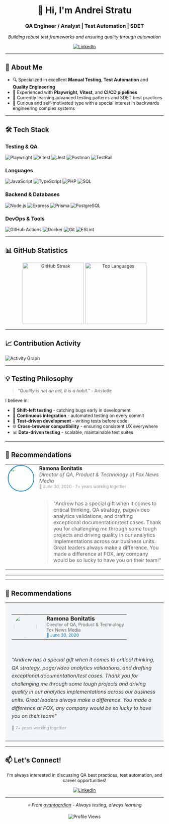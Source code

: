 <div align="center">

# 👋 Hi, I'm Andrei Stratu

### QA Engineer / Analyst | Test Automation | SDET

*Building robust test frameworks and ensuring quality through automation*

[![LinkedIn](https://img.shields.io/badge/LinkedIn-0077B5?style=for-the-badge&logo=linkedin&logoColor=white)](https://www.linkedin.com/in/andrei-stratu/)

</div>

---

## 🎯 About Me

- 🔍 Specialized in excellent **Manual Testing**, **Test Automation** and **Quality Engineering**
- 🧪 Experienced with **Playwright**, **Vitest**, and **CI/CD pipelines**
- 🌱 Currently learning advanced testing patterns and SDET best practices
- 💼 Curious and self-motivated type with a special interest in backwards engineering complex systems

---

## 🛠️ Tech Stack

### Testing & QA
![Playwright](https://img.shields.io/badge/Playwright-2EAD33?style=for-the-badge&logo=playwright&logoColor=white)
![Vitest](https://img.shields.io/badge/Vitest-6E9F18?style=for-the-badge&logo=vitest&logoColor=white)
![Jest](https://img.shields.io/badge/Jest-C21325?style=for-the-badge&logo=jest&logoColor=white)
![Postman](https://img.shields.io/badge/Postman-FF6C37?style=for-the-badge&logo=postman&logoColor=white)
![TestRail](https://img.shields.io/badge/TestRail-65C179?style=for-the-badge&logo=testrail&logoColor=white)

### Languages
![JavaScript](https://img.shields.io/badge/JavaScript-F7DF1E?style=for-the-badge&logo=javascript&logoColor=black)
![TypeScript](https://img.shields.io/badge/TypeScript-3178C6?style=for-the-badge&logo=typescript&logoColor=white)
![PHP](https://img.shields.io/badge/PHP-777BB4?style=for-the-badge&logo=php&logoColor=white)
![SQL](https://img.shields.io/badge/SQL-4479A1?style=for-the-badge&logo=postgresql&logoColor=white)

### Backend & Databases
![Node.js](https://img.shields.io/badge/Node.js-339933?style=for-the-badge&logo=node.js&logoColor=white)
![Express](https://img.shields.io/badge/Express-000000?style=for-the-badge&logo=express&logoColor=white)
![Prisma](https://img.shields.io/badge/Prisma-2D3748?style=for-the-badge&logo=prisma&logoColor=white)
![PostgreSQL](https://img.shields.io/badge/PostgreSQL-336791?style=for-the-badge&logo=postgresql&logoColor=white)

### DevOps & Tools
![GitHub Actions](https://img.shields.io/badge/GitHub_Actions-2088FF?style=for-the-badge&logo=github-actions&logoColor=white)
![Docker](https://img.shields.io/badge/Docker-2496ED?style=for-the-badge&logo=docker&logoColor=white)
![Git](https://img.shields.io/badge/Git-F05032?style=for-the-badge&logo=git&logoColor=white)
![ESLint](https://img.shields.io/badge/ESLint-4B32C3?style=for-the-badge&logo=eslint&logoColor=white)

---

## 📊 GitHub Statistics

<div align="center">
  <img src="https://github-readme-streak-stats.herokuapp.com/?user=avantgardian&theme=tokyonight&hide_border=true" alt="GitHub Streak" height="195"/>
  <img src="https://github-readme-stats.vercel.app/api/top-langs/?username=avantgardian&theme=tokyonight&hide_border=true&langs_count=4" alt="Top Languages" height="195"/>
</div>

---

## 📈 Contribution Activity

![Activity Graph](https://github-readme-activity-graph.vercel.app/graph?username=avantgardian&theme=tokyo-night&hide_border=true)

---

## 💡 Testing Philosophy

> *"Quality is not an act, it is a habit."* - Aristotle

I believe in:
- 🎯 **Shift-left testing** - catching bugs early in development
- 🔄 **Continuous integration** - automated testing on every commit
- 📝 **Test-driven development** - writing tests before code
- 🌐 **Cross-browser compatibility** - ensuring consistent UX everywhere
- 📊 **Data-driven testing** - scalable, maintainable test suites

---

## 💬 Recommendations

<table>
<tr>
<td width="80px" align="center" valign="top">
  <img src="https://media.licdn.com/dms/image/v2/D5603AQHHDCxN-SlLPg/profile-displayphoto-shrink_400_400/profile-displayphoto-shrink_400_400/0/1705016964586?e=1762992000&v=beta&t=2GeFHcJT6UQBq-V3haaXFAyoiml2tR8W51g1YhKGJJc" width="80" style="border-radius: 50%; border: 2px solid #0077B5;"/>
</td>
<td valign="top">
  <div>
    <strong style="font-size: 16px;">Ramona Bonitatis</strong><br/>
    <em style="color: #666;">Director of QA, Product & Technology at Fox News Media</em><br/>
    <span style="color: #999; font-size: 13px;">📅 June 30, 2020 · 7+ years working together</span>
  </div>
  <br/>
  <blockquote>
    "Andrew has a special gift when it comes to critical thinking, QA strategy, page/video analytics validations, and drafting exceptional documentation/test cases. Thank you for challenging me through some tough projects and driving quality in our analytics implementations across our business units. Great leaders always make a difference. You made a difference at FOX, any company would be so lucky to have you on their team!"
  </blockquote>
</td>
</tr>
</table>

---
---

## 💬 Recommendations

<table border="0" cellspacing="0" cellpadding="0">
<tr>
<td colspan="2" style="background-color: #f3f6f8; padding: 20px; border-radius: 8px;">
  <table>
  <tr>
  <td width="80" valign="top">
    <img src="https://media.licdn.com/dms/image/v2/D5603AQHHDCxN-SlLPg/profile-displayphoto-shrink_400_400/profile-displayphoto-shrink_400_400/0/1705016964586?e=1762992000&v=beta&t=2GeFHcJT6UQBq-V3haaXFAyoiml2tR8W51g1YhKGJJc" width="72" style="border-radius: 50%;"/>
  </td>
  <td valign="top" style="padding-left: 15px;">
    <strong style="font-size: 18px;">Ramona Bonitatis</strong><br/>
    <span style="color: #666; font-size: 14px;">Director of QA, Product & Technology</span><br/>
    <span style="color: #666; font-size: 14px;">Fox News Media</span><br/>
    <span style="color: #0077B5; font-size: 13px;">📅 June 30, 2020</span>
  </td>
  </tr>
  </table>
  <br/>
  <p style="font-style: italic; color: #333; line-height: 1.6;">
    "Andrew has a special gift when it comes to critical thinking, QA strategy, page/video analytics validations, and drafting exceptional documentation/test cases. Thank you for challenging me through some tough projects and driving quality in our analytics implementations across our business units. Great leaders always make a difference. You made a difference at FOX, any company would be so lucky to have you on their team!"
  </p>
  <p style="color: #999; font-size: 13px;">
    💼 7+ years working together
  </p>
</td>
</tr>
</table>

---


## 📫 Let's Connect!

<div align="center">

I'm always interested in discussing QA best practices, test automation, and career opportunities!

[![LinkedIn](https://img.shields.io/badge/LinkedIn-0077B5?style=for-the-badge&logo=linkedin&logoColor=white)](https://www.linkedin.com/in/andrei-stratu/)

</div>

---

<div align="center">

*⭐ From [avantgardian](https://github.com/avantgardian) - Always testing, always learning*

![Profile Views](https://komarev.com/ghpvc/?username=avantgardian&color=blueviolet&style=for-the-badge)

</div>

